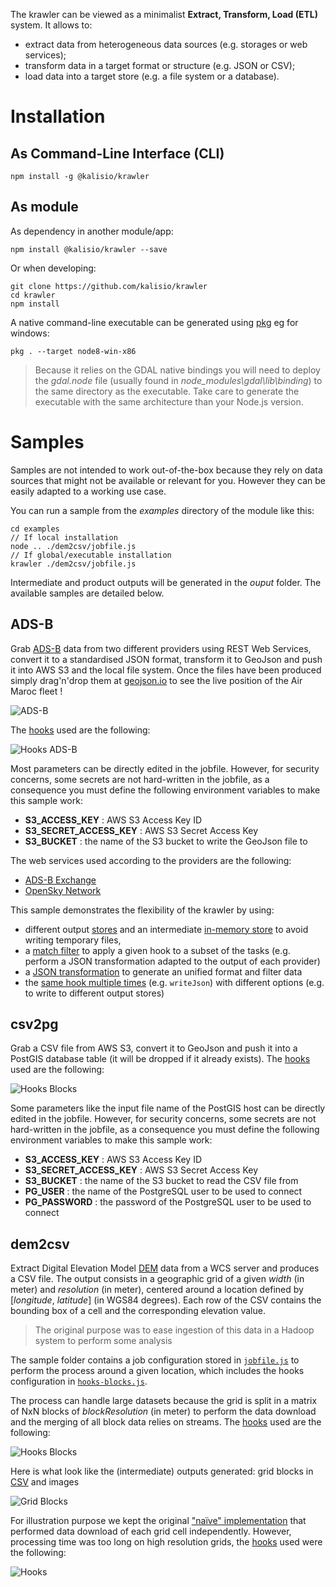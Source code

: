 The krawler can be viewed as a minimalist **Extract, Transform, Load (ETL)** system. It allows to:
* extract data from heterogeneous data sources (e.g. storages or web services);
* transform data in a target format or structure (e.g. JSON or CSV);
* load data into a target store (e.g. a file system or a database).

# Installation

## As Command-Line Interface (CLI)

```
npm install -g @kalisio/krawler
```

## As module

As dependency in another module/app:
```
npm install @kalisio/krawler --save
```

Or when developing:
```
git clone https://github.com/kalisio/krawler
cd krawler
npm install
```

A native command-line executable can be generated using [pkg](https://github.com/zeit/pkg) eg for windows:
```
pkg . --target node8-win-x86
```

> Because it relies on the GDAL native bindings you will need to deploy the *gdal.node* file (usually found in *node_modules\gdal\lib\binding*) to the same directory as the executable. Take care to generate the executable with the same architecture than your Node.js version. 

# Samples

Samples are not intended to work out-of-the-box because they rely on data sources that might not be available or relevant for you. However they can be easily adapted to a working use case.

You can run a sample from the *examples* directory of the module like this:
```
cd examples
// If local installation
node .. ./dem2csv/jobfile.js
// If global/executable installation
krawler ./dem2csv/jobfile.js
```

Intermediate and product outputs will be generated in the *ouput* folder. The available samples are detailed below.

## ADS-B

Grab [ADS-B](https://en.wikipedia.org/wiki/Automatic_dependent_surveillance_%E2%80%93_broadcast) data from two different providers using REST Web Services, convert it to a standardised JSON format, transform it to GeoJson and push it into AWS S3 and the local file system. Once the files have been produced simply drag'n'drop them at [geojson.io](http://geojson.io) to see the live position of the Air Maroc fleet !

![ADS-B](https://cdn.rawgit.com/kalisio/krawler/c85a9a96f08e090ff8b60b9df4adfa108f70bd7a/images/ADS-B.png)

The [hooks](./HOOKS.MD) used are the following:

![Hooks ADS-B](https://cdn.rawgit.com/kalisio/krawler/c85a9a96f08e090ff8b60b9df4adfa108f70bd7a/examples/adsb/Hooks%20Diagram.svg)

Most parameters can be directly edited in the jobfile. However, for security concerns, some secrets are not hard-written in the jobfile, as a consequence you must define the following environment variables to make this sample work:
* **S3_ACCESS_KEY** : AWS S3 Access Key ID
* **S3_SECRET_ACCESS_KEY** : AWS S3 Secret Access Key
* **S3_BUCKET** : the name of the S3 bucket to write the GeoJson file to

The web services used according to the providers are the following:
* [ADS-B Exchange](https://www.adsbexchange.com/data/)
* [OpenSky Network](https://opensky-network.org/apidoc/rest.html)

This sample demonstrates the flexibility of the krawler by using:
* different output [stores](./SERVICES.html#stores) and an intermediate [in-memory store](./SERVICES.html#stores) to avoid writing temporary files,
* a [match filter](./HOOKS.html#common-options) to apply a given hook to a subset of the tasks (e.g. perform a JSON transformation adapted to the output of each provider)
* a [JSON transformation](./HOOKS.html#transformjsonoptions) to generate an unified format and filter data
* the [same hook multiple times](CLI.html#external-api) (e.g. `writeJson`) with different options (e.g. to write to different output stores)

## csv2pg

Grab a CSV file from AWS S3, convert it to GeoJson and push it into a PostGIS database table (it will be dropped if it already exists). The [hooks](./HOOKS.MD) used are the following:

![Hooks Blocks](https://cdn.rawgit.com/kalisio/krawler/c85a9a96f08e090ff8b60b9df4adfa108f70bd7a/examples/csv2pg/Hooks%20Diagram.svg)

Some parameters like the input file name of the PostGIS host can be directly edited in the jobfile. However, for security concerns, some secrets are not hard-written in the jobfile, as a consequence you must define the following environment variables to make this sample work:
* **S3_ACCESS_KEY** : AWS S3 Access Key ID
* **S3_SECRET_ACCESS_KEY** : AWS S3 Secret Access Key
* **S3_BUCKET** : the name of the S3 bucket to read the CSV file from
* **PG_USER** : the name of the PostgreSQL user to be used to connect
* **PG_PASSWORD** : the password of the PostgreSQL user to be used to connect

## dem2csv

Extract Digital Elevation Model [DEM](https://en.wikipedia.org/wiki/Digital_elevation_model) data from a WCS server and produces a CSV file. The output consists in a geographic grid of a given *width* (in meter) and *resolution* (in meter), centered around a location defined by [*longitude*, *latitude*] (in WGS84 degrees). Each row of the CSV contains the bounding box of a cell and the corresponding elevation value.

> The original purpose was to ease ingestion of this data in a Hadoop system to perform some analysis

The sample folder contains a job configuration stored in [`jobfile.js`](https://github.com/kalisio/krawler/blob/master/examples/dem2csv/jobfile.js) to perform the process around a given location, which includes the hooks configuration in [`hooks-blocks.js`](https://github.com/kalisio/krawler/blob/master/examples/dem2csv/hooks-blocks.js).

The process can handle large datasets because the grid is split in a matrix of NxN blocks of *blockResolution* (in meter) to perform the data download and the merging of all block data relies on streams. The [hooks](./HOOKS.MD) used are the following:

![Hooks Blocks](https://cdn.rawgit.com/kalisio/krawler/b46277bd9ef6b866e1a4d634766882345b9fd198/examples/dem2csv/Hooks%20Diagram%20Blocks.svg)

Here is what look like the (intermediate) outputs generated: grid blocks in [CSV](https://github.com/kalisio/krawler/raw/master/test/data/RJTT-30-18000-2-1.csv) and images

![Grid Blocks](https://github.com/kalisio/krawler/raw/master/examples/dem2csv/dem2csv-blocks.png)

For illustration purpose we kept the original ["naïve" implementation](https://github.com/kalisio/krawler/blob/master/examples/dem2csv/hooks.js) that performed data download of each grid cell independently.
However, processing time was too long on high resolution grids, the [hooks](./API.MD#hooks) used were the following:

![Hooks](https://cdn.rawgit.com/kalisio/krawler/b46277bd9ef6b866e1a4d634766882345b9fd198/examples/dem2csv/Hooks%20Diagram.svg)

